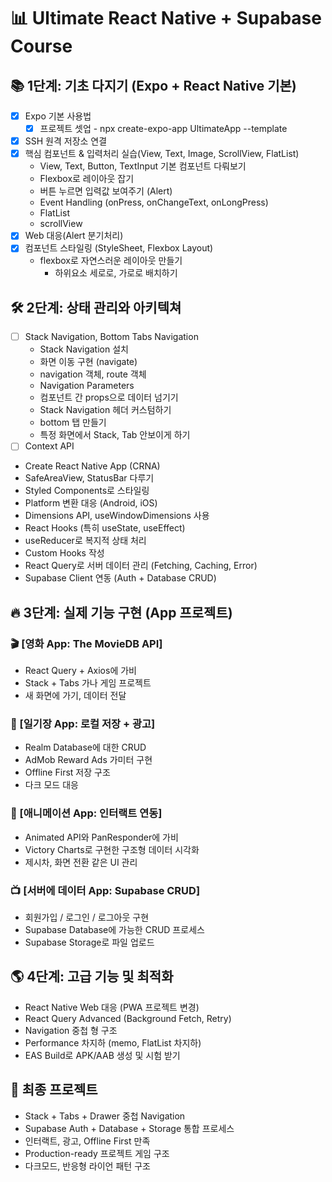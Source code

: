# 📊 Ultimate React Native + Supabase Course

## 📚 1단계: 기초 다지기 (Expo + React Native 기본)

- [x] Expo 기본 사용법
  - [x] 프로젝트 셋업 - npx create-expo-app UltimateApp --template
- [x] SSH 원격 저장소 연결
- [x] 핵심 컴포넌트 & 입력처리 실습(View, Text, Image, ScrollView, FlatList)
  - View, Text, Button, TextInput 기본 컴포넌트 다뤄보기
  - Flexbox로 레이아웃 잡기
  - 버튼 누르면 입력값 보여주기 (Alert)
  - Event Handling (onPress, onChangeText, onLongPress)
  - FlatList
  - scrollView
- [x] Web 대응(Alert 분기처리)
- [x] 컴포넌트 스타일링 (StyleSheet, Flexbox Layout)
  - flexbox로 자연스러운 레이아웃 만들기
    - 하위요소 세로로, 가로로 배치하기

## 🛠 2단계: 상태 관리와 아키텍쳐

- [ ] Stack Navigation, Bottom Tabs Navigation
  - Stack Navigation 설치
  - 화면 이동 구현 (navigate)
  - navigation 객체, route 객체
  - Navigation Parameters
  - 컴포넌트 간 props으로 데이터 넘기기  
  - Stack Navigation 헤더 커스텀하기
  - bottom 탭 만들기
  - 특정 화면에서 Stack, Tab 안보이게 하기
- [ ] Context API
- Create React Native App (CRNA)
- SafeAreaView, StatusBar 다루기
- Styled Components로 스타일링
- Platform 변환 대응 (Android, iOS)
- Dimensions API, useWindowDimensions 사용
- React Hooks (특히 useState, useEffect)
- useReducer로 복지적 상태 처리
- Custom Hooks 작성
- React Query로 서버 데이터 관리 (Fetching, Caching, Error)
- Supabase Client 연동 (Auth + Database CRUD)

## 🔥 3단계: 실제 기능 구현 (App 프로젝트)

### 🎬 [영화 App: The MovieDB API]

- React Query + Axios에 가비
- Stack + Tabs 가나 게임 프로젝트
- 새 화면에 가기, 데이터 전달

### 📖 [일기장 App: 로컬 저장 + 광고]

- Realm Database에 대한 CRUD
- AdMob Reward Ads 가미터 구현
- Offline First 저장 구조
- 다크 모드 대응

### 🎨 [애니메이션 App: 인터랙트 연동]

- Animated API와 PanResponder에 가비
- Victory Charts로 구현한 구조형 데이터 시각화
- 제시차, 화면 전환 같은 UI 관리

### 📺 [서버에 데이터 App: Supabase CRUD]

- 회원가입 / 로그인 / 로그아웃 구현
- Supabase Database에 가능한 CRUD 프로세스
- Supabase Storage로 파일 업로드

## 🌎 4단계: 고급 기능 및 최적화

- React Native Web 대응 (PWA 프로젝트 변경)
- React Query Advanced (Background Fetch, Retry)
- Navigation 중첩 형 구조
- Performance 차지하 (memo, FlatList 차지하)
- EAS Build로 APK/AAB 생성 및 시험 받기

## 🕺 최종 프로젝트

- Stack + Tabs + Drawer 중첩 Navigation
- Supabase Auth + Database + Storage 통합 프로세스
- 인터랙트, 광고, Offline First 만족
- Production-ready 프로젝트 게임 구조
- 다크모드, 반응형 라이언 패턴 구조
